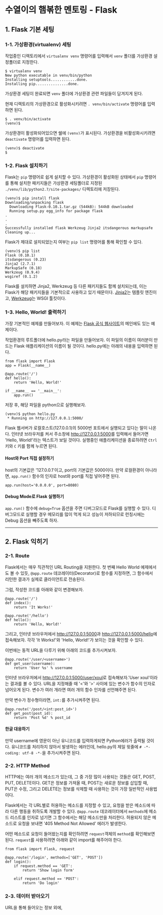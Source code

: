 # 수열이의 햄볶한 멘토링 - Flask

## 1. Flask 기본 세팅

### 1-1. 가상환경(virtualenv) 세팅

작업중인 디렉토리에서 `virtualenv venv` 명령어를 입력해서 `venv` 폴더를 가상환경 설정폴더로 지정한다.

```
$ virtualenv venv
New python executable in venv/bin/python
Installing setuptools............done.
Installing pip...............done.
```

가상환경 세팅이 완료되면 `venv` 폴더에 가상환경 관련 파일들이 담겨지게 된다.

현재 디렉토리의 가상환경으로 활성화시키려면 `. venv/bin/activate` 명령어를 입력하면 된다.

```
$ . venv/bin/activate
(venv)$
```

가상환경이 활성화되어있으면 쉘에 `(venv)`가 표시된다. 가상환경을 비활성화시키려면 `deactivate` 명령어를 입력하면 된다.

```
(venv)$ deactivate
$
```



### 1-2. Flask 설치하기

Flask는 `pip` 명령어로 쉽게 설치할 수 있다. 가상환경이 활성화된 상태에서 `pip` 명령어를 통해 설치한 패키지들은 가상환경 세팅폴더로 지정된 `./venv/lib/python2.7/site-packages/` 디렉토리에 저장된다.

```
(venv)$ pip install flask
Downloading/unpacking flask
  Downloading Flask-0.10.1.tar.gz (544kB): 544kB downloaded
  Running setup.py egg_info for package flask
.
.
.
Successfully installed flask Werkzeug Jinja2 itsdangerous markupsafe
Cleaning up...
```

Flask가 제대로 설치되었는지 여부는 `pip list` 명령어를 통해 확인할 수 있다.

```
(venv)$ pip list
Flask (0.10.1)
itsdangerous (0.23)
Jinja2 (2.7.1)
MarkupSafe (0.18)
Werkzeug (0.9.4)
wsgiref (0.1.2)
```

Flask를 설치하면 Jinja2, Werkzeug 등 다른 패키지들도 함께 설치되는데, 이는 Flask가 해당 패키지들을 기본적으로 사용하고 있기 때문이다. [Jinja2](http://jinja.pocoo.org/docs/)는 템플릿 엔진이고, [Werkzeug](http://werkzeug.pocoo.org/docs/)는 WSGI 툴킷이다.



### 1-3. Hello, World! 출력하기

가장 기본적인 예제를 만들어보자. 이 예제는 [Flask 공식 웹사이트](http://flask.pocoo.org/)의 메인에도 있는 예제이다.

작업환경의 루트폴더에 hello.py라는 파일을 만들어보자. 이 파일의 이름이 여러분이 만드는 Flask 애플리케이션의 이름이 될 것이다. hello.py에는 아래의 내용을 입력하면 된다.

```
from flask import Flask
app = Flask(__name__)

@app.route('/')
def hello():
	return 'Hello, World!'

if __name__ == '__main__':
	app.run()
```

저장 후, 해당 파일을 python으로 실행해보자.

```
(venv)$ python hello.py
 * Running on http://127.0.0.1:5000/
```

Flask 웹서버가 로컬호스트(127.0.0.1)의 5000번 포트에서 실행되고 있다는 말이 나온다. 인터넷 브라우저를 켜서 주소창에 <http://127.0.0.1:5000>를 입력해서 들어가면 'Hello, World!'라는 텍스트가 보일 것이다. 실행중인 애플리케이션을 종료하려면 `Ctrl`키와 `C` 키를 함께 누르면 된다.


#### Host와 Port 직접 설정하기

host의 기본값은 '127.0.0.1'이고, port의 기본값은 5000이다. 만약 로컬환경이 아니라면, `app.run()` 함수의 인자로 host와 port를 직접 넣어주면 된다.

```
app.run(host='0.0.0.0', port=8080)
```


#### Debug Mode로 Flask 실행하기

`app.run()` 함수에 `debug=True` 옵션을 주면 디버그모드로 Flask를 실행할 수 있다. 디버그모드로 실행할 경우 메모리를 많이 먹게 되고 성능이 저하되므로 런칭시에는 Debug 옵션을 빼주도록 하자.



---



## 2. Flask 익히기

### 2-1. Route

Flask에서는 매우 직관적인 URL Routing을 지원한다. 첫 번째 Hello World 예제에서도 볼 수 있듯, `@app.route` 데코레이터(Decorator)로 함수를 지정하면, 그 함수에서 리턴한 결과가 실제로 클라이언트로 전송된다.

그럼, 작성한 코드를 아래와 같이 변경해보자.

```
@app.route('/')
def index():
	return 'It Works!'
	
@app.route('/hello')
def hello():
	return 'Hello, World!'
```

그리고, 인터넷 브라우저에서 <http://127.0.0.1:5000>과 <http://127.0.0.1:5000/hello>에 접속해보자. 각각 'It Works!'와 'Hello, World!'가 보이는 것을 확인할 수 있다.

이번에는 동적 URL을 다루기 위해 아래의 코드를 추가시켜보자.

```
@app.route('/user/<username>')
def get_user(username):
	return 'User %s' % username
```

인터넷 브라우저에서 <http://127.0.0.1:5000/user/xoul>로 접속해보자.'User xoul'이라는 결과를 볼 수 있다. URL을 지정해줄 때 '<'와 '>' 사이에 있는 변수가 함수의 인자로 넘어오게 된다. 변수가 여러 개라면 여러 개의 함수 인자를 선언해주면 된다.

만약 변수가 정수형이라면, `int:`를 추가시켜주면 된다.

```
@app.route('/post/<int:post_id>')
def get_post(post_id):
	return 'Post %d' % post_id
```

#### 한글 대응하기

만약 username에 영문이 아닌 유니코드를 입력하게되면 Python에러가 출력될 것이다. 유니코드를 처리하지 않아서 발생하는 에러인데, hello.py의 제일 윗줄에 `# -*- coding: utf-8 -*-`을 추가시켜주면 된다.



### 2-2. HTTP Method

HTTP에는 여러 개의 메소드가 있는데, 그 중 가장 많이 사용되는 것들은 GET, POST, PUT, DELETE이다. GET은 정보를 가져올 때, POST는 새로운 정보를 삽입할 때, PUT은 수정, 그리고 DELETE는 정보를 삭제할 때 사용하는 것이 가장 일반적인 사용법이다.

Flask에서는 각 URL별로 허용하는 메소드를 지정할 수 있고, 요청을 받은 메소드에 따라 다른 행동을 취하도록 개발할 수 있다. `@app.route` 데코레이터에서 `methods`에 메소드 리스트를 인자로 넘기면 그 함수에서는 해당 메소드만을 처리한다. 허용되지 않은 메소드로 요청을 보내면 '405 Method Not Allowed' 에러가 발생한다.

어떤 메소드로 요청이 들어왔는지를 확인하려면 `request`객체의 `method`를 확인해보면 된다. `request`를 사용하려면 아래와 같이 import를 해주어야 한다.

```
from flask import Flask, request

@app.route('/login', methods=['GET', 'POST'])
def login():
	if request.method == 'GET':
		return 'Show login form'

	elif request.method == 'POST':
		return 'Do login'
```



### 2-3. 데이터 받아오기


URL을 통해 들어오는 정보 외에, 